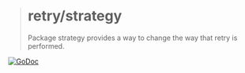 > # retry/strategy
>
> Package strategy provides a way to change the way that retry is performed.

[![GoDoc](https://godoc.org/github.com/kamilsk/retry/strategy?status.svg)](https://godoc.org/github.com/kamilsk/retry/strategy)

